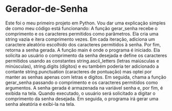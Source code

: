 # Gerador-de-Senha
Este foi o meu primeiro projeto em Python.
Vou dar uma explicação simples de como meu código está funcionando:
A função gerar_senha recebe o comprimento e os caracteres permitidos como parâmetros. Ela cria uma string vazia e itera comprimento vezes. Em cada iteração, adiciona um caractere aleatório escolhido dos caracteres permitidos à senha. Por fim, retorna a senha gerada.
A função main é onde o programa é iniciado. Ela solicita ao usuário o comprimento da senha desejada e define os caracteres permitidos usando as constantes string.ascii_letters (letras maiúsculas e minúsculas), string.digits (dígitos) e eu também poderia ter adicionado  a contante string.punctuation (caracteres de pontuação) mas optei por manter as senhas apenas com letras e dígitos.
Em seguida, chama a função gerar_senha passando o comprimento e os caracteres permitidos como argumentos. A senha gerada é armazenada na variável senha e, por fim, é exibida na tela.
Quando executado, o usuário será solicitado a digitar o comprimento da senha desejada. Em seguida, o programa irá gerar uma senha aleatória e exibi-la na tela.
